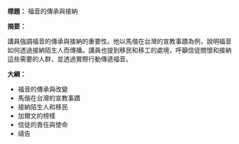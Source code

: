 **標題：** 福音的傳承與接納

**摘要：**

講員強調福音的傳承與接納的重要性。他以馬偕在台灣的宣教事蹟為例，說明福音如何透過接納陌生人而傳播。講員也提到移民和移工的處境，呼籲信徒關懷和接納這些需要的人群，並透過實際行動傳遞福音。

**大綱：**

* 福音的傳承與改變
* 馬偕在台灣的宣教事蹟
* 接納陌生人和移民
* 加爾文的榜樣
* 信徒的責任與使命
* 禱告